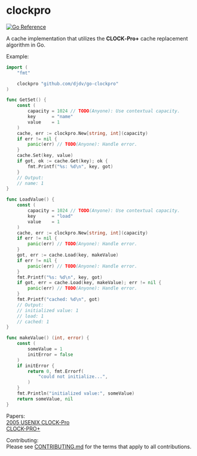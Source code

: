 # clockpro

[![Go Reference](https://pkg.go.dev/badge/github.com/djdv/clockpro.svg)](https://pkg.go.dev/github.com/djdv/clockpro)

A cache implementation that utilizes the **CLOCK‑Pro+** cache replacement algorithm in Go.

Example:
```go
import (
	"fmt"

	clockpro "github.com/djdv/go-clockpro"
)

func GetSet() {
	const (
		capacity = 1024 // TODO(Anyone): Use contextual capacity.
		key      = "name"
		value    = 1
	)
	cache, err := clockpro.New[string, int](capacity)
	if err != nil {
		panic(err) // TODO(Anyone): Handle error.
	}
	cache.Set(key, value)
	if got, ok := cache.Get(key); ok {
		fmt.Printf("%s: %d\n", key, got)
	}
	// Output:
	// name: 1
}

func LoadValue() {
	const (
		capacity = 1024 // TODO(Anyone): Use contextual capacity.
		key      = "load"
		value    = 1
	)
	cache, err := clockpro.New[string, int](capacity)
	if err != nil {
		panic(err) // TODO(Anyone): Handle error.
	}
	got, err := cache.Load(key, makeValue)
	if err != nil {
		panic(err) // TODO(Anyone): Handle error.
	}
	fmt.Printf("%s: %d\n", key, got)
	if got, err = cache.Load(key, makeValue); err != nil {
		panic(err) // TODO(Anyone): Handle error.
	}
	fmt.Printf("cached: %d\n", got)
	// Output:
	// initialized value: 1
	// load: 1
	// cached: 1
}

func makeValue() (int, error) {
	const (
		someValue = 1
		initError = false
	)
	if initError {
		return 0, fmt.Errorf(
			"could not initialize...",
		)
	}
	fmt.Println("initialized value:", someValue)
	return someValue, nil
}
```

Papers:  
[2005 USENIX CLOCK-Pro](https://www.usenix.org/conference/2005-usenix-annual-technical-conference/clock-pro-effective-improvement-clock-replacement)  
[CLOCK-PRO+](https://dl.acm.org/doi/10.1145/3319647.3325838)


Contributing:  
Please see [CONTRIBUTING.md](CONTRIBUTING.md) for the terms that apply to all contributions.
